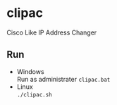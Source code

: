 # clipac
Cisco Like IP Address Changer

## Run
* Windows  
Run as administrater `clipac.bat`  
* Linux  
`./clipac.sh`
